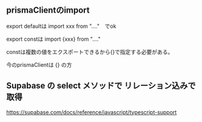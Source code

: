 ## prismaClientのimport
export defaultは
import xxx from "...."　でok

export constは
import {xxx} from "...."

constは複数の値をエクスポートできるから{}で指定する必要がある。

今のprismaClientは {} の方

## Supabase の select メソッドで リレーション込みで取得
https://supabase.com/docs/reference/javascript/typescript-support